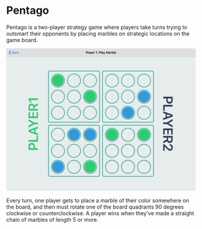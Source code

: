 # Pentago
Pentago is a two-player strategy game where players take turns trying to outsmart their opponents by placing marbles on strategic locations on the game board.

![Screenshot](Screenshot.png)

Every turn, one player gets to place a marble of their color somewhere on the board, and then must rotate one of the board quadrants 90 degrees clockwise or counterclockwise. A player wins when they've made a straight chain of marbles of length 5 or more.
